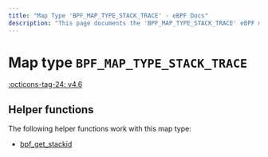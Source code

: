 ```yaml
---
title: "Map Type 'BPF_MAP_TYPE_STACK_TRACE' - eBPF Docs"
description: "This page documents the 'BPF_MAP_TYPE_STACK_TRACE' eBPF map type, including its defintion, usage, program types that can use it, and examples."
---
```

# Map type `BPF_MAP_TYPE_STACK_TRACE`

<!-- [FEATURE_TAG](BPF_MAP_TYPE_STACK_TRACE) -->
[:octicons-tag-24: v4.6](https://github.com/torvalds/linux/commit/d5a3b1f691865be576c2bffa708549b8cdccda19)
<!-- [/FEATURE_TAG] -->

## Helper functions

The following helper functions work with this map type:

<!-- DO NOT EDIT MANUALLY -->
<!-- [MAP_HELPER_FUNC_REF] -->
 * [bpf_get_stackid](../helper-function/bpf_get_stackid.md)
<!-- [/MAP_HELPER_FUNC_REF] -->
